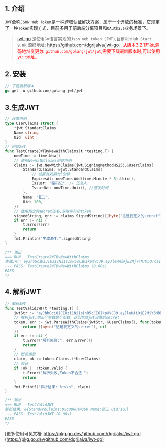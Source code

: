 ## 1. 介绍

`JWT`全称`JSON Web Token`是一种跨域认证解决方案，属于一个开放的标准，它规定了一种`Token`实现方式，目前多用于前后端分离项目和`OAuth2.0`业务场景下。

> [jwt-go](https://github.com/dgrijalva/jwt-go) 是使用`Go`语言实现的`Json web token (JWT)`,目前`GitHub Start 9.8k`,源码地址: https://github.com/dgrijalva/jwt-go，<font color=red>从版本3.2.1开始,源码地址变更为: `github.com/golang-jwt/jwt`,需要下载最新版本时,可以使用这个地址。</font>

## 2. 安装

```go
// 下载最新版本
go get -u github.com/golang-jwt/jwt
```

## 3.生成JWT

```go
// 设置声明
type UserClaims struct {
	*jwt.StandardClaims
	Name string
	Uid  uint
}
// 创建Jwt
func TestCreateJWTByNewWithClaims(t *testing.T) {
	nowTime := time.Now()
	// 使用NewWithClaims创建声明
	claims := jwt.NewWithClaims(jwt.SigningMethodHS256,&UserClaims{
		StandardClaims: &jwt.StandardClaims{
			// 设置有效期为5分钟
			ExpiresAt: nowTime.Add(time.Minute * 5).Unix(),
			Issuer: "猿码记", // 签发人
			IssuedAt: nowTime.Unix(), //签发时间
		},
		Name: "张三",
		Uid: 100,
	})
	// 使用指定的secret签名,获取字符串token
	signedString, err := claims.SignedString([]byte("这是我定义的secret"))
	if err != nil {
		t.Error(err)
		return
	}
	fmt.Println("生成JWT:",signedString)
}

/** 输出
=== RUN   TestCreateJWTByNewWithClaims
生成JWT: eyJhbGciOiJIUzI1NiIsInR5cCI6IkpXVCJ9.eyJleHAiOjE2MjY4NTM5OTcsImlhdCI6MTYyNjg1MzY5NywiaXNzIjoi54y_56CB6K6wIiwiTmFtZSI6IuW8oOS4iSIsIlVpZCI6MTAwfQ.GFu9ixPIMFauXUgu3GC35UD7ZuXLDN4l9M_8-k3yseE
--- PASS: TestCreateJWTByNewWithClaims (0.00s)
PASS
*/
```

## 4. 解析JWT

```go
// 解析JWT
func TestValidJWT(t *testing.T) {
	jwtStr := "eyJhbGciOiJIUzI1NiIsInR5cCI6IkpXVCJ9.eyJleHAiOjE2MjY5MDk0MTYsImlhdCI6MTYyNjg1NTQxNiwiaXNzIjoi54y_56CB6K6wIiwiTmFtZSI6IuW8oOS4iSIsIlVpZCI6MTAwfQ.NG0qvleaLBVLrpOr89Z83c4EaYaVFbCnqY4POdIMuks"
	// 解析jwt,第三个参数是个函数，返回生成jwt设置的secret
	token, err := jwt.ParseWithClaims(jwtStr, &UserClaims{}, func(token *jwt.Token) (interface{}, error) {
		return []byte("这是我定义的secret"), nil
	})
	if err != nil {
		t.Error("解析失败:", err.Error())
		return
	}
	// 断言类型
	claim, ok := token.Claims.(*UserClaims)
	// 验证
	if !ok || !token.Valid {
		t.Error("解析失败,Token不合法!")
		return
	}
	fmt.Printf("解析结果: %+v\n", claim)
}

/** 输出
=== RUN   TestValidJWT
解析结果: &{StandardClaims:0xc0000a4360 Name:张三 Uid:100}
--- PASS: TestValidJWT (0.00s)
PASS
*/
```



[更多使用可见文档: https://pkg.go.dev/github.com/dgrijalva/jwt-go](https://pkg.go.dev/github.com/dgrijalva/jwt-go)

